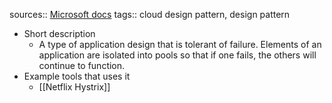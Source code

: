 sources:: [Microsoft docs](https://docs.microsoft.com/en-us/azure/architecture/patterns/bulkhead)
tags:: cloud design pattern, design pattern

- Short description
	- A type of application design that is tolerant of failure. Elements of an application are isolated into pools so that if one fails, the others will continue to function.
- Example tools that uses it
	- [[Netflix Hystrix]]